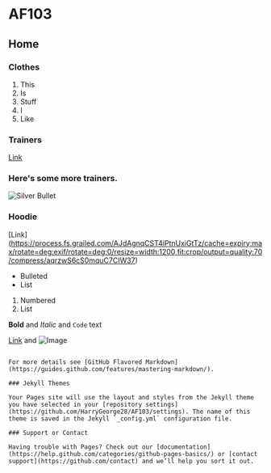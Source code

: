 # AF103 

## Home

### Clothes

1. This
2. Is 
3. Stuff
4. I 
5. Like 


### Trainers 
[Link](https://www.goat.com/sneakers/yeezy-boost-700-utility-black-yzy-700-utility/used) 


### Here's some more trainers. 
![Silver Bullet](https://cms-cdn.thesolesupplier.co.uk/2017/08/nike-air-max-97-silver-bullet-OG-QS-884421-001-Side.jpg) 


### Hoodie 
[Link] (https://process.fs.grailed.com/AJdAgnqCST4iPtnUxiGtTz/cache=expiry:max/rotate=deg:exif/rotate=deg:0/resize=width:1200,fit:crop/output=quality:70/compress/aqrzwS6cS0mquC7CIW37) 


- Bulleted
- List

1. Numbered
2. List

**Bold** and _Italic_ and `Code` text

[Link](url) and ![Image](src)
```

For more details see [GitHub Flavored Markdown](https://guides.github.com/features/mastering-markdown/).

### Jekyll Themes

Your Pages site will use the layout and styles from the Jekyll theme you have selected in your [repository settings](https://github.com/HarryGeorge28/AF103/settings). The name of this theme is saved in the Jekyll `_config.yml` configuration file.

### Support or Contact

Having trouble with Pages? Check out our [documentation](https://help.github.com/categories/github-pages-basics/) or [contact support](https://github.com/contact) and we’ll help you sort it out.

